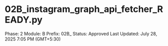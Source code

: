 # 02B_instagram_graph_api_fetcher_READY.py

Phase: 2
Module: B
Prefix: 02B_
Status: Approved
Last Updated: July 28, 2025 7:05 PM (GMT+5:30)
